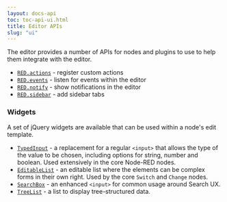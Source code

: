 ```yaml
---
layout: docs-api
toc: toc-api-ui.html
title: Editor APIs
slug: "ui"
---
```


The editor provides a number of APIs for nodes and plugins to use to help them integrate with the editor.

 - [`RED.actions`](actions) - register custom actions
 - [`RED.events`](events) - listen for events within the editor
 - [`RED.notify`](notification) - show notifications in the editor
 - [`RED.sidebar`](sidebar) - add sidebar tabs

### Widgets

A set of jQuery widgets are available that can be used within a node's edit template.

  - [`TypedInput`](typedInput) - a replacement for a regular `<input>` that allows
    the type of the value to be chosen, including options for string, number and boolean.
    Used extensively in the core Node-RED nodes.
  - [`EditableList`](editableList) - an editable list where the elements can be complex
    forms in their own right. Used by the core `Switch` and `Change` nodes.
  - [`SearchBox`](searchBox) - an enhanced `<input>` for common usage around Search UX.
  - [`TreeList`](treeList) - a list to display tree-structured data.
